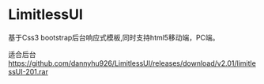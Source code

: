 # LimitlessUI 
基于Css3 bootstrap后台响应式模板,同时支持html5移动端，PC端。

适合后台 
https://github.com/dannyhu926/LimitlessUI/releases/download/v2.01/limitlessUI-201.rar
